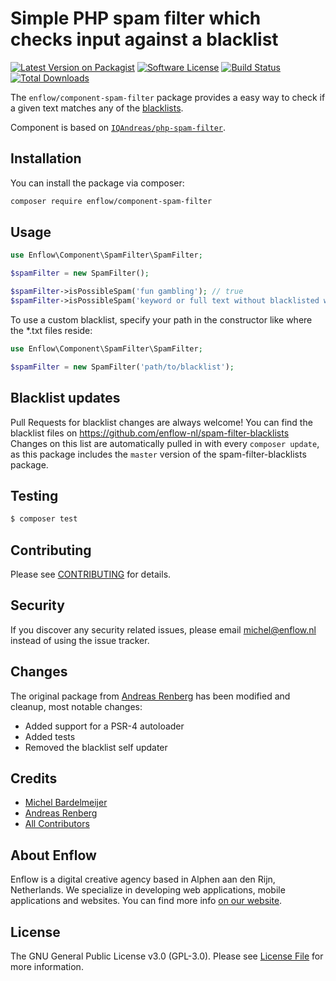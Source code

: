 # Simple PHP spam filter which checks input against a blacklist

[![Latest Version on Packagist](https://img.shields.io/packagist/v/enflow/component-spam-filter.svg?style=flat-square)](https://packagist.org/packages/enflow/component-spam-filter)
[![Software License](https://img.shields.io/badge/license-GPL3-brightgreen.svg?style=flat-square)](LICENSE.md)
[![Build Status](https://img.shields.io/travis/enflow-nl/component-spam-filter/master.svg?style=flat-square)](https://travis-ci.org/enflow-nl/component-spam-filter)
[![Total Downloads](https://img.shields.io/packagist/dt/enflow/component-spam-filter.svg?style=flat-square)](https://packagist.org/packages/enflow/component-spam-filter)

The `enflow/component-spam-filter` package provides a easy way to check if a given text matches any of the [blacklists](https://github.com/enflow-nl/spam-filter-blacklists).

Component is based on [`IQAndreas/php-spam-filter`](https://github.com/IQAndreas/php-spam-filter).

## Installation
You can install the package via composer:

``` bash
composer require enflow/component-spam-filter
```

## Usage
``` php
use Enflow\Component\SpamFilter\SpamFilter;

$spamFilter = new SpamFilter();

$spamFilter->isPossibleSpam('fun gambling'); // true
$spamFilter->isPossibleSpam('keyword or full text without blacklisted words'); // false
```

To use a custom blacklist, specify your path in the constructor like where the *.txt files reside:
``` php
use Enflow\Component\SpamFilter\SpamFilter;

$spamFilter = new SpamFilter('path/to/blacklist');
```

## Blacklist updates
Pull Requests for blacklist changes are always welcome! You can find the blacklist files on https://github.com/enflow-nl/spam-filter-blacklists
Changes on this list are automatically pulled in with every `composer update`, as this package includes the `master` version of the spam-filter-blacklists package.

## Testing
``` bash
$ composer test
```

## Contributing
Please see [CONTRIBUTING](CONTRIBUTING.md) for details.

## Security
If you discover any security related issues, please email michel@enflow.nl instead of using the issue tracker.

## Changes
The original package from [Andreas Renberg](https://github.com/IQAndreas) has been modified and cleanup, most notable changes:
- Added support for a PSR-4 autoloader
- Added tests
- Removed the blacklist self updater

## Credits
- [Michel Bardelmeijer](https://github.com/mbardelmeijer)
- [Andreas Renberg](https://github.com/IQAndreas)
- [All Contributors](../../contributors)

## About Enflow
Enflow is a digital creative agency based in Alphen aan den Rijn, Netherlands. We specialize in developing web applications, mobile applications and websites. You can find more info [on our website](https://enflow.nl/en).

## License
The GNU General Public License v3.0 (GPL-3.0). Please see [License File](LICENSE.md) for more information.
